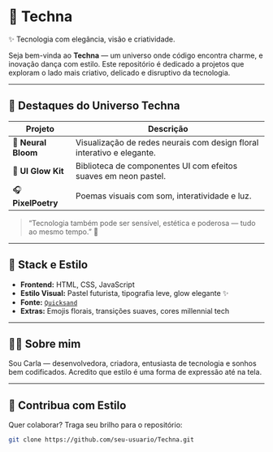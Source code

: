 # 💖 Techna

✨ Tecnologia com elegância, visão e criatividade.

Seja bem-vinda ao **Techna** — um universo onde código encontra charme, e inovação dança com estilo. Este repositório é dedicado a projetos que exploram o lado mais criativo, delicado e disruptivo da tecnologia.

---

## 💫 Destaques do Universo Techna

| Projeto          | Descrição                                                                 |
|------------------|---------------------------------------------------------------------------|
| 🌺 **Neural Bloom** | Visualização de redes neurais com design floral interativo e elegante. |
| 🎨 **UI Glow Kit**  | Biblioteca de componentes UI com efeitos suaves em neon pastel.        |
| 🎧 **PixelPoetry**  | Poemas visuais com som, interatividade e luz.                          |

> “Tecnologia também pode ser sensível, estética e poderosa — tudo ao mesmo tempo.” 🌷

---

## 🎀 Stack e Estilo

- **Frontend:** HTML, CSS, JavaScript
- **Estilo Visual:** Pastel futurista, tipografia leve, glow elegante ✨
- **Fonte:** [`Quicksand`](https://fonts.google.com/specimen/Quicksand)
- **Extras:** Emojis florais, transições suaves, cores millennial tech

---

## 👩‍💻 Sobre mim

Sou Carla — desenvolvedora, criadora, entusiasta de tecnologia e sonhos bem codificados. Acredito que estilo é uma forma de expressão até na tela.

---

## 🤝 Contribua com Estilo

Quer colaborar? Traga seu brilho para o repositório:

```bash
git clone https://github.com/seu-usuario/Techna.git
